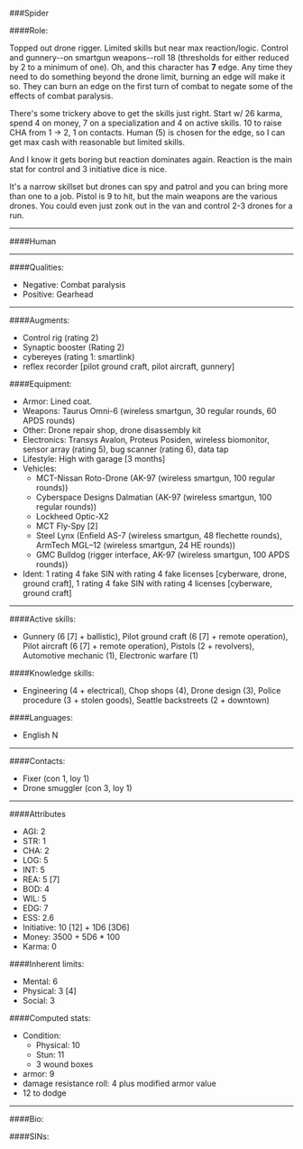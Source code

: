 ###Spider

####Role:

Topped out drone rigger. Limited skills but near max reaction/logic. Control and gunnery--on smartgun weapons--roll 18 (thresholds for either reduced by 2 to a minimum of one). Oh, and this character has **7** edge. Any time they need to do something beyond the drone limit, burning an edge will make it so. They can burn an edge on the first turn of combat to negate some of the effects of combat paralysis.

There's some trickery above to get the skills just right. Start w/ 26 karma, spend 4 on money, 7 on a specialization and 4 on active skills. 10 to raise CHA from 1 -> 2, 1 on contacts. Human (5) is chosen for the edge, so I can get max cash with reasonable but limited skills. 

And I know it gets boring but reaction dominates again. Reaction is the main stat for control and 3 initiative dice is nice.

It's a narrow skillset but drones can spy and patrol and you can bring more than one to a job. Pistol is 9 to hit, but the main weapons are the various drones. You could even just zonk out in the van and control 2-3 drones for a run.

____
####Human
____
####Qualities:

- Negative: Combat paralysis
- Positive: Gearhead

____
####Augments:

- Control rig (rating 2)
- Synaptic booster (Rating 2)
- cybereyes (rating 1: smartlink)
- reflex recorder [pilot ground craft, pilot aircraft, gunnery]

####Equipment:

- Armor: Lined coat.
- Weapons: Taurus Omni-6 (wireless smartgun, 30 regular rounds, 60 APDS rounds)
- Other: Drone repair shop, drone disassembly kit
- Electronics: Transys Avalon, Proteus Posiden, wireless biomonitor, sensor array (rating 5), bug scanner (rating 6), data tap
- Lifestyle: High with garage [3 months]
- Vehicles:
	- MCT-Nissan Roto-Drone (AK-97 (wireless smartgun, 100 regular rounds))
	- Cyberspace Designs Dalmatian (AK-97 (wireless smartgun, 100 regular rounds))
	- Lockheed Optic-X2
	- MCT Fly-Spy [2]
	- Steel Lynx (Enfield AS-7 (wireless smartgun, 48 flechette rounds), ArmTech MGL–12 (wireless smartgun, 24 HE rounds))
	- GMC Bulldog (rigger interface, AK-97 (wireless smartgun, 100 APDS rounds))
- Ident: 1 rating 4 fake SIN with rating 4 fake licenses [cyberware, drone, ground craft], 1 rating 4 fake SIN with rating 4 licenses [cyberware, ground craft]

____
####Active skills:

- Gunnery (6 [7] + ballistic), Pilot ground craft (6 [7] + remote operation), Pilot aircraft (6 [7] + remote operation), Pistols (2 + revolvers), Automotive mechanic (1), Electronic warfare (1)

####Knowledge skills:

- Engineering (4 + electrical), Chop shops (4), Drone design (3), Police procedure (3 + stolen goods), Seattle backstreets (2 + downtown)

####Languages:

- English N

____
####Contacts:

- Fixer (con 1, loy 1)
- Drone smuggler (con 3, loy 1)

____
####Attributes

- AGI: 2
- STR: 1
- CHA: 2
- LOG: 5
- INT: 5
- REA: 5 [7]
- BOD: 4
- WIL: 5
- EDG: 7
- ESS: 2.6
- Initiative: 10 [12] + 1D6 [3D6]
- Money: 3500 + 5D6 * 100
- Karma: 0

####Inherent limits:

- Mental: 6
- Physical: 3 [4]
- Social: 3

####Computed stats:

- Condition:
	- Physical: 10
	- Stun: 11
	- 3 wound boxes
- armor: 9
- damage resistance roll: 4 plus modified armor value
- 12 to dodge

____
####Bio:


####SINs:
